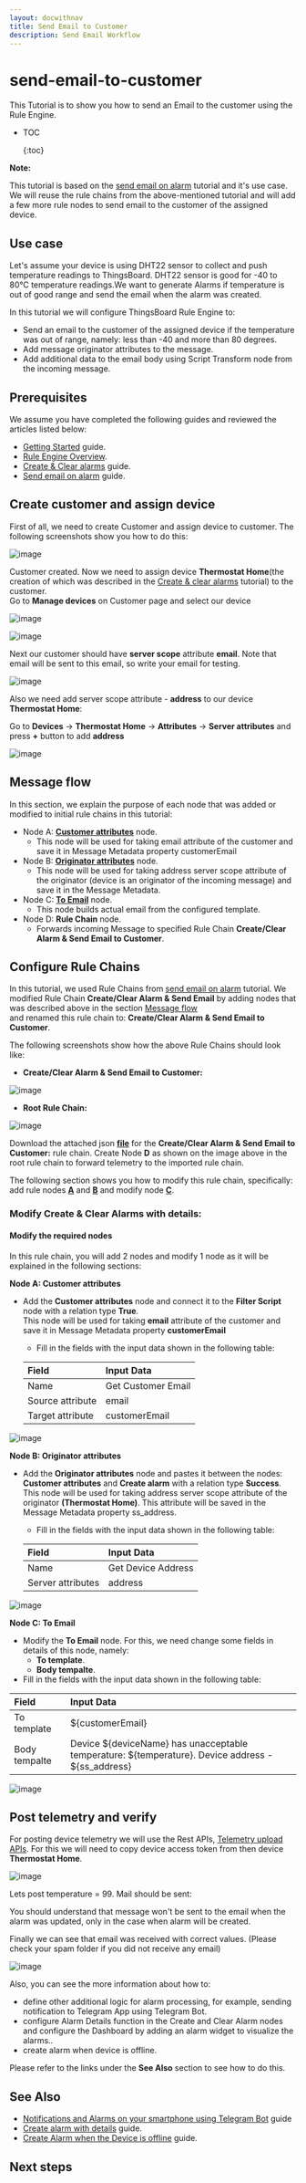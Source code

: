 ```yaml
---
layout: docwithnav
title: Send Email to Customer
description: Send Email Workflow
---
```


# send-email-to-customer

This Tutorial is to show you how to send an Email to the customer using the Rule Engine.

* TOC

  {:toc}

**Note:**

This tutorial is based on the [send email on alarm](https://github.com/caoyingde/thingsboard.github.io/tree/9437083b88083a9b2563248432cbbe460867fbaf/docs/user-guide/rule-engine-2-0/tutorials/send-email/README.md#use-case) tutorial and it's use case. We will reuse the rule chains from the above-mentioned tutorial and will add a few more rule nodes to send email to the customer of the assigned device.

## Use case

Let's assume your device is using DHT22 sensor to collect and push temperature readings to ThingsBoard. DHT22 sensor is good for -40 to 80°C temperature readings.We want to generate Alarms if temperature is out of good range and send the email when the alarm was created.

In this tutorial we will configure ThingsBoard Rule Engine to:

* Send an email to the customer of the assigned device if the temperature was out of range, namely: less than -40 and more than 80 degrees.
* Add message originator attributes to the message.
* Add additional data to the email body using Script Transform node from the incoming message.

## Prerequisites

We assume you have completed the following guides and reviewed the articles listed below:

* [Getting Started](https://github.com/caoyingde/thingsboard.github.io/tree/9437083b88083a9b2563248432cbbe460867fbaf/docs/getting-started-guides/helloworld/README.md) guide.
* [Rule Engine Overview](https://github.com/caoyingde/thingsboard.github.io/tree/9437083b88083a9b2563248432cbbe460867fbaf/docs/user-guide/rule-engine-2-0/overview/README.md).
* [Create & Clear alarms](https://github.com/caoyingde/thingsboard.github.io/tree/9437083b88083a9b2563248432cbbe460867fbaf/docs/user-guide/rule-engine-2-0/tutorials/create-clear-alarms/README.md) guide.
* [Send email on alarm](https://github.com/caoyingde/thingsboard.github.io/tree/9437083b88083a9b2563248432cbbe460867fbaf/docs/user-guide/rule-engine-2-0/tutorials/send-email/README.md) guide.

## Create customer and assign device

First of all, we need to create Customer and assign device to customer. The following screenshots show you how to do this:

![image](../../../../.gitbook/assets/create-customer.png)

Customer created. Now we need to assign device **Thermostat Home**\(the creation of which was described in the [Create & clear alarms](https://github.com/caoyingde/thingsboard.github.io/tree/9437083b88083a9b2563248432cbbe460867fbaf/docs/user-guide/rule-engine-2-0/tutorials/create-clear-alarms/README.md#adding-the-device) tutorial\) to the customer.  
 Go to **Manage devices** on Customer page and select our device

![image](../../../../.gitbook/assets/manage-devices.png)

![image](../../../../.gitbook/assets/assign-device.png)

Next our customer should have **server scope** attribute **email**. Note that email will be sent to this email, so write your email for testing.

![image](../../../../.gitbook/assets/customer-email.png)

Also we need add server scope attribute - **address** to our device **Thermostat Home**:   


Go to **Devices** -&gt; **Thermostat Home** -&gt; **Attributes** -&gt; **Server attributes** and press **+** button to add **address**

![image](../../../../.gitbook/assets/add-address.png)

## Message flow

In this section, we explain the purpose of each node that was added or modified to initial rule chains in this tutorial:

* Node A: [**Customer attributes**](https://github.com/caoyingde/thingsboard.github.io/tree/9437083b88083a9b2563248432cbbe460867fbaf/docs/user-guide/rule-engine-2-0/enrichment-nodes/README.md#customer-attributes) node.
  * This node will be used for taking email attribute of the customer and save it in Message Metadata property customerEmail
* Node B: [**Originator attributes**](https://github.com/caoyingde/thingsboard.github.io/tree/9437083b88083a9b2563248432cbbe460867fbaf/docs/user-guide/rule-engine-2-0/enrichment-nodes/README.md#originator-attributes) node.
  * This node will be used for taking address server scope attribute of the originator \(device is an originator of the incoming message\) and save it in the Message Metadata.    
* Node C: [**To Email**](https://github.com/caoyingde/thingsboard.github.io/tree/9437083b88083a9b2563248432cbbe460867fbaf/docs/user-guide/rule-engine-2-0/transformation-nodes/README.md#to-email-node) node.
  * This node builds actual email from the configured template.
* Node D: **Rule Chain** node.
  * Forwards incoming Message to specified Rule Chain **Create/Clear Alarm & Send Email to Customer**.     

## Configure Rule Chains

In this tutorial, we used Rule Chains from [send email on alarm](https://github.com/caoyingde/thingsboard.github.io/tree/9437083b88083a9b2563248432cbbe460867fbaf/docs/user-guide/rule-engine-2-0/tutorials/send-email/README.md) tutorial. We modified Rule Chain **Create/Clear Alarm & Send Email** by adding nodes that was described above in the section [Message flow](https://github.com/caoyingde/thingsboard.github.io/tree/9437083b88083a9b2563248432cbbe460867fbaf/docs/user-guide/rule-engine-2-0/tutorials/send-email-to-customer/README.md#message-flow)  
 and renamed this rule chain to: **Create/Clear Alarm & Send Email to Customer**.

  
The following screenshots show how the above Rule Chains should look like:

* **Create/Clear Alarm & Send Email to Customer:**

![image](../../../../.gitbook/assets/send-email-to-customer-chain.png)

* **Root Rule Chain:**

![image](../../../../.gitbook/assets/root-rule-chain%20%282%29.png)

Download the attached json [**file**](https://github.com/caoyingde/thingsboard.github.io/tree/9437083b88083a9b2563248432cbbe460867fbaf/docs/user-guide/rule-engine-2-0/tutorials/resources/create_clear_alarm___send_email_to_customer.json) for the **Create/Clear Alarm & Send Email to Customer:** rule chain. Create Node **D** as shown on the image above in the root rule chain to forward telemetry to the imported rule chain.

The following section shows you how to modify this rule chain, specifically: add rule nodes [**A**](https://github.com/caoyingde/thingsboard.github.io/tree/9437083b88083a9b2563248432cbbe460867fbaf/docs/user-guide/rule-engine-2-0/tutorials/send-email-to-customer/README.md#node-a-customer-attributes) and [**B**](https://github.com/caoyingde/thingsboard.github.io/tree/9437083b88083a9b2563248432cbbe460867fbaf/docs/user-guide/rule-engine-2-0/tutorials/send-email-to-customer/README.md#node-b-originator-attributes) and modify node [**C**](https://github.com/caoyingde/thingsboard.github.io/tree/9437083b88083a9b2563248432cbbe460867fbaf/docs/user-guide/rule-engine-2-0/tutorials/send-email-to-customer/README.md#node-c-to-email).   


### Modify **Create & Clear Alarms with details:**

#### Modify the required nodes

In this rule chain, you will add 2 nodes and modify 1 node as it will be explained in the following sections:

**Node A: Customer attributes**

* Add the **Customer attributes** node and connect it to the **Filter Script** node with a relation type **True**.  
   This node will be used for taking **email** attribute of the customer and save it in Message Metadata property **customerEmail**

  * Fill in the fields with the input data shown in the following table: 

  | Field | Input Data |
  | :--- | :--- |
  | Name | Get Customer Email |
  | Source attribute | email |
  | Target attribute | customerEmail |

![image](../../../../.gitbook/assets/get-customer-email.png)

**Node B: Originator attributes**

* Add the **Originator attributes** node and pastes it between the nodes: **Customer attributes** and **Create alarm** with a relation type **Success**.  
   This node will be used for taking address server scope attribute of the originator **\(Thermostat Home\)**. This attribute will be saved in the Message Metadata property ss\_address.

  * Fill in the fields with the input data shown in the following table: 

  | Field | Input Data |
  | :--- | :--- |
  | Name | Get Device Address |
  | Server attributes | address |

![image](../../../../.gitbook/assets/get-device-address.png)

**Node C: To Email**

* Modify the **To Email** node. For this, we need change some fields in details of this node, namely:
  * **To template**.
  * **Body tempalte**.
* Fill in the fields with the input data shown in the following table:

| Field | Input Data |
| :--- | :--- |
| To template | ${customerEmail} |
| Body tempalte | Device ${deviceName} has unacceptable temperature: ${temperature}. Device address - ${ss\_address} |

![image](../../../../.gitbook/assets/modify-to-email.png)

## Post telemetry and verify

For posting device telemetry we will use the Rest APIs, [Telemetry upload APIs](https://github.com/caoyingde/thingsboard.github.io/tree/9437083b88083a9b2563248432cbbe460867fbaf/docs/reference/http-api/README.md#telemetry-upload-api). For this we will need to copy device access token from then device **Thermostat Home**.

![image](../../../../.gitbook/assets/copy-token%20%281%29.png)

Lets post temperature = 99. Mail should be sent:

You should understand that message won't be sent to the email when the alarm was updated, only in the case when alarm will be created.

Finally we can see that email was received with correct values. \(Please check your spam folder if you did not receive any email\)

![image](../../../../.gitbook/assets/mail-received%20%281%29.png)

Also, you can see the more information about how to:

* define other additional logic for alarm processing, for example, sending notification to Telegram App using Telegram Bot.
* configure Alarm Details function in the Create and Clear Alarm nodes and configure the Dashboard by adding an alarm widget to visualize the alarms..
* create alarm when device is offline.

Please refer to the links under the **See Also** section to see how to do this.

## See Also

* [Notifications and Alarms on your smartphone using Telegram Bot](https://github.com/caoyingde/thingsboard.github.io/tree/9437083b88083a9b2563248432cbbe460867fbaf/docs/iot-gateway/integration-with-telegram-bot/README.md) guide
* [Create alarm with details](https://github.com/caoyingde/thingsboard.github.io/tree/9437083b88083a9b2563248432cbbe460867fbaf/docs/user-guide/rule-engine-2-0/tutorials/create-clear-alarms-with-details/README.md) guide.
* [Create Alarm when the Device is offline](https://github.com/caoyingde/thingsboard.github.io/tree/9437083b88083a9b2563248432cbbe460867fbaf/docs/user-guide/rule-engine-2-0/tutorials/create-inactivity-alarm/README.md) guide.

## Next steps

